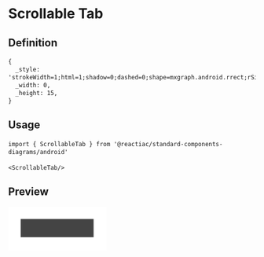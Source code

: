 # Scrollable Tab

## Definition

```
{
  _style: 'strokeWidth=1;html=1;shadow=0;dashed=0;shape=mxgraph.android.rrect;rSize=0;fillColor=#444444;strokeColor=none;',
  _width: 0,
  _height: 15,
}
```

## Usage

```
import { ScrollableTab } from '@reactiac/standard-components-diagrams/android'

<ScrollableTab/>
```

## Preview

<img src="./scrollable-tab.png" width="200"/>

